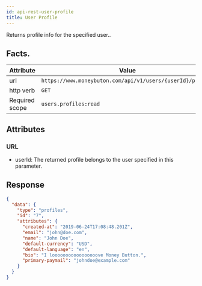```yaml
---
id: api-rest-user-profile
title: User Profile
---
```


Returns profile info for the specified user..

## Facts.

| Attribute | Value                                                           |
|-----------|-----------------------------------------------------------------|
| url            | `https://www.moneybuton.com/api/v1/users/{userId}/profile` |
| http verb      | `GET`                                                      |
| Required scope | `users.profiles:read`


## Attributes

### URL

* userId: The returned profile belongs to the user specified in this parameter.

## Response

``` json
{
  "data": {
    "type": "profiles",
    "id": "7",
    "attributes": {
      "created-at": "2019-06-24T17:08:48.201Z",
      "email": "john@doe.com",
      "name": "John Doe",
      "default-currency": "USD",
      "default-language": "en",
      "bio": "I looooooooooooooooove Money Button.",
      "primary-paymail": "johndoe@example.com"
    }
  }
}
```
